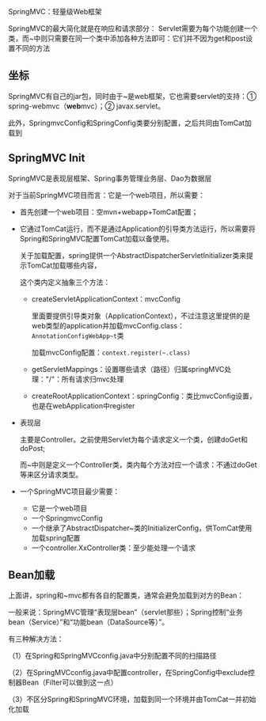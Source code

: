 SpringMVC：轻量级Web框架

SpringMVC的最大简化就是在响应和请求部分：
Servlet需要为每个功能创建一个类，而~中则只需要在同一个类中添加各种方法即可：它们并不因为get和post设置不同的方法

## 坐标

SpringMVC有自己的jar包，同时由于~是web框架，它也需要servlet的支持：① spring-webmvc（**web**mvc）；② javax.servlet。

此外，SpringmvcConfig和SpringConfig类要分别配置，之后共同由TomCat加载到

## SpringMVC Init

SpringMVC是表现层框架、Spring事务管理业务层、Dao为数据层

对于当前SpringMVC项目而言：它是一个web项目，所以需要：

* 首先创建一个web项目：空mvn+webapp+TomCat配置；


* 它通过TomCat运行，而不是通过Application的引导类方法运行，所以需要将Spring和SpringMVC配置TomCat加载以备使用。

  关于加载配置，spring提供一个AbstractDispatcherServletInitializer类来提示TomCat加载哪些内容，

  这个类内定义抽象三个方法：

    * createServletApplicationContext：mvcConfig

      里面要提供引导类对象（ApplicationContext），不过注意这里提供的是web类型的application并加载mvcConfig.class：`AnnotationConfigWebApp~t`类

      加载mvcConfig配置：`context.register(~.class)`

    * getServletMappings：设置哪些请求（路径）归属springMVC处理："/"：所有请求归mvc处理
    * createRootApplicationContext：springConfig：类比mvcConfig设置，也是在webApplication中register


* 表现层

  主要是Controller。之前使用Servlet为每个请求定义一个类，创建doGet和doPost;

  而~中则是定义一个Controller类，类内每个方法对应一个请求：不通过doGet等来区分请求类型。


* 一个SpringMVC项目最少需要：

    * 它是一个web项目
    * 一个SpringmvcConfig
    * 一个继承了AbstractDispatcher~类的InitializerConfig，供TomCat使用加载spring配置
    * 一个controller.XxController类：至少能处理一个请求

## Bean加载

上面讲，spring和~mvc都有各自的配置类，通常会避免加载到对方的Bean：

一般来说：SpringMVC管理“表现层bean”（servlet那些）；Spring控制“业务bean（Service）”和“功能bean（DataSource等）”。

有三种解决方法：

（1）在Spring和SpringMVCconfig.java中分别配置不同的扫描路径

（2）在SpringMVCconfig.java中配置controller，在SpringConfig中exclude控制器Bean（Filter可以做到这一点）

（3）不区分Spring和SpringMVC环境，加载到同一个环境并由TomCat一并初始化加载